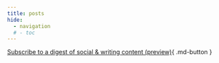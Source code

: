 ```yaml
---
title: posts
hide:
  - navigation
  # - toc
---
```

[Subscribe to a digest of social & writing content (preview)](https://app.mailbrew.com/sheldonhull/sheldonhullcom-Ce52fHROTfCr){ .md-button }
